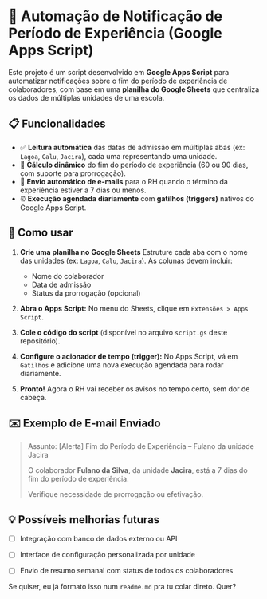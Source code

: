 # 🤖 Automação de Notificação de Período de Experiência (Google Apps Script)

Este projeto é um script desenvolvido em **Google Apps Script** para automatizar notificações sobre o fim do período de experiência de colaboradores, com base em uma **planilha do Google Sheets** que centraliza os dados de múltiplas unidades de uma escola.



## 📋 Funcionalidades

* ✅ **Leitura automática** das datas de admissão em múltiplas abas (ex: `Lagoa`, `Calu`, `Jacira`), cada uma representando uma unidade.
* 📅 **Cálculo dinâmico** do fim do período de experiência (60 ou 90 dias, com suporte para prorrogação).
* 🔔 **Envio automático de e-mails** para o RH quando o término da experiência estiver a 7 dias ou menos.
* ⏰ **Execução agendada diariamente** com **gatilhos (triggers)** nativos do Google Apps Script.



## 🚀 Como usar

1. **Crie uma planilha no Google Sheets**
   Estruture cada aba com o nome das unidades (ex: `Lagoa`, `Calu`, `Jacira`). As colunas devem incluir:

   * Nome do colaborador
   * Data de admissão
   * Status da prorrogação (opcional)

2. **Abra o Apps Script:**
   No menu do Sheets, clique em `Extensões > Apps Script`.

3. **Cole o código do script** (disponível no arquivo `script.gs` deste repositório).

4. **Configure o acionador de tempo (trigger):**
   No Apps Script, vá em `Gatilhos` e adicione uma nova execução agendada para rodar diariamente.

5. **Pronto!** Agora o RH vai receber os avisos no tempo certo, sem dor de cabeça.


## ✉️ Exemplo de E-mail Enviado

> Assunto: \[Alerta] Fim do Período de Experiência – Fulano da unidade Jacira
>
> O colaborador **Fulano da Silva**, da unidade **Jacira**, está a 7 dias do fim do período de experiência.
>
> Verifique necessidade de prorrogação ou efetivação.


## 💡 Possíveis melhorias futuras

* [ ] Integração com banco de dados externo ou API
* [ ] Interface de configuração personalizada por unidade
* [ ] Envio de resumo semanal com status de todos os colaboradores



Se quiser, eu já formato isso num `readme.md` pra tu colar direto. Quer?
